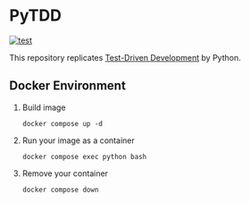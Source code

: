 # PyTDD

[![test](https://github.com/tokuma09/PyTDD/actions/workflows/main.yml/badge.svg)](https://github.com/tokuma09/PyTDD/actions/workflows/main.yml)

This repository replicates [Test-Driven Development](https://www.ohmsha.co.jp/book/9784274217883/) by Python.

## Docker Environment

1. Build image

    `docker compose up -d`
2. Run your image as a container

    `docker compose exec python bash`

3. Remove your container

    `docker compose down`
